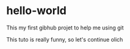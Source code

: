 hello-world
===========

This my first gibhub projet to help me using git


This tuto is really funny, so let's continue
olich
